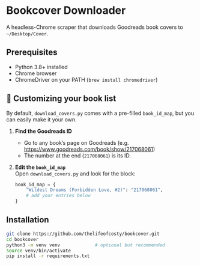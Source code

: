 
# Bookcover Downloader

A headless-Chrome scraper that downloads Goodreads book covers to `~/Desktop/Cover`.

## Prerequisites

- Python 3.8+ installed  
- Chrome browser  
- ChromeDriver on your PATH (`brew install chromedriver`)

## 🔧 Customizing your book list

By default, `download_covers.py` comes with a pre-filled `book_id_map`, but you can easily make it your own.  

1. **Find the Goodreads ID**  
   - Go to any book’s page on Goodreads (e.g. https://www.goodreads.com/book/show/217068061)  
   - The number at the end (`217068061`) is its ID.  

2. **Edit the `book_id_map`**  
   Open `download_covers.py` and look for the block:

   ```python
   book_id_map = {
       "Wildest Dreams (Forbidden Love, #2)": "217068061",
       # add your entries below
   }

## Installation

```bash
git clone https://github.com/thelifeofcosty/bookcover.git
cd bookcover
python3 -m venv venv             # optional but recommended
source venv/bin/activate
pip install -r requirements.txt

